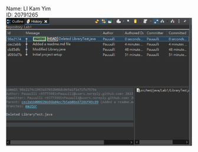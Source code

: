 Name: LI Kam Yim  
ID: 20791265  
![alt text](https://github.com/Pauuulli/Comp3111-lab1-2022s/blob/master/Lab1Screenshot.png?raw=true)
